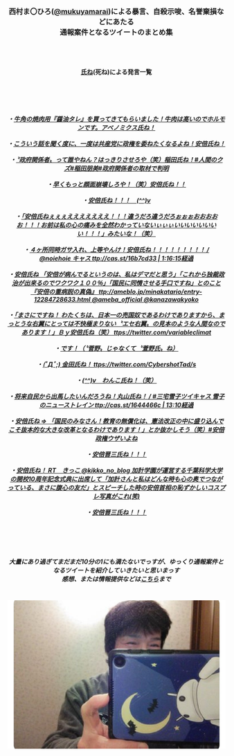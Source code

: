 <BR><CENTER>
<BR><H3>西村ま〇ひろ(<a href="https://twitter.com/mukuyamarai">@mukuyamarai</a>)による暴言、自殺示唆、名誉棄損などにあたる
<BR>通報案件となるツイートのまとめ集</H3>
<BR>
<BR><H4><a href="https://twitter.com/search?q=%E6%B0%8F%E3%81%AD%7Bfrom%3A%40mukuyamarai&src=recent_search_click">氏ね</a>(死ね)による発言一覧</H4>
<BR><H5><BR>
<BR>・<a href="https://twitter.com/mukuyamarai/status/1112287315504689153">牛角の焼肉用『醤油タレ』を買ってきてもらいました！牛肉は高いのでホルモンです。アベノミクス氏ね！</a><BR>
<BR>・<a href="https://twitter.com/mukuyamarai/status/903638263260299266">こういう話を聞く度に、一度は共産党に政権を委ねたくなるよね！安倍氏ね！</a><BR>
<BR>・<a href="https://twitter.com/mukuyamarai/status/887812366989090816">〝政府関係者〟って誰やねん？はっきりさせろや（笑）稲田氏ね！#人間のクズ#稲田朋美#政府関係者の取材で判明</a><BR>
<BR>・<a href="https://twitter.com/mukuyamarai/status/881854678392225798">早くもっと顔面崩壊しろや！（笑）安倍氏ね！！</a><BR>
<BR>・<a href="https://twitter.com/mukuyamarai/status/879613039162437632">安倍氏ね！！！　(*^^)v</a><BR>
<BR>・<a href="https://twitter.com/mukuyamarai/status/877598626603606016">「安倍氏ねぇぇぇえええええええ！！！違うだろ違うだろぉぉぉおおおおお！！！お前は私の心の痛みを全然わかっていないぃぃぃいいいいいいいい！！！」みたいな！（笑）</a><BR>
<BR>・<a href="https://twitter.com/mukuyamarai/status/876796895586209792">４ヶ所同時ガサ入れ、上等やんけ！安倍氏ね！！！！！！！！！ / @noiehoie キャス ttp://cas.st/16b7cd33 | 1:16:15経過</a><BR>
<BR>・<a href="https://twitter.com/mukuyamarai/status/876701675402035201">安倍氏ね 「安倍が病んでるというのは、私はデマだと思う」「これから独裁政治が出来るのでワクワク１００％」「国民に同情させる手口ですね」とのこと 『安倍の重病説の真偽』 ttp://ameblo.jp/minakatario/entry-12284728633.html @ameba_official @kanazawakyoko</a><BR>
<BR>・<a href="https://twitter.com/mukuyamarai/status/872011679936241664">「まさにですね！ わたくちは、日本一の売国奴であるわけでありますから、まっとうな右翼にとっては不快極まりない〝エセ右翼〟の見本のような人間なのであります！」Ｂｙ安倍氏ね（笑） ttps://twitter.com/variableclimat</a><BR>
<BR>・<a href="https://twitter.com/mukuyamarai/status/867440788543750144">です！（〝菅野〟じゃなくて〝萱野氏〟ね）</a><BR>
<BR>・<a href="https://twitter.com/mukuyamarai/status/865909316259151872">(ﾟДﾟ;)  金田氏ね！ ttps://twitter.com/CybershotTad/s</a><BR>
<BR>・<a href="https://twitter.com/mukuyamarai/status/865584753910480896">(*^^)v　わんこ氏ね！（笑）</a><BR>
<BR>・<a href="https://twitter.com/mukuyamarai/status/865548211154440192">将来自民から出馬したいんだろうね！丸山氏ね！ / #三宅雪子ツイキャス 雪子のニューストレイン ttp://cas.st/1644466c | 13:10経過</a><BR>
<BR>・<a href="https://twitter.com/mukuyamarai/status/860428285691297792">安倍氏ね ⇒ 「国民のみなさん！教育の無償化は、憲法改正の中に盛り込んでこそ抜本的な大きな改革となるわけであります！」とか抜かしそう（笑）#安倍政権ウザいよね</a><BR>
<BR>・<a href="https://twitter.com/mukuyamarai/status/852760060560199683">安倍晋三氏ね！！！</a><BR>
<BR>・<a href="https://twitter.com/mukuyamarai/status/849590947583213568">安倍氏ね！ RT　きっこ @kikko_no_blog 加計学園が運営する千葉科学大学の開校10周年記念式典に出席して「加計さんと私はどんな時も心の奥でつながっている、まさに腹心の友だ」とスピーチした時の安倍首相の恥ずかしいコスプレ写真がこれ(笑)</a><BR>
<BR>・<a href="https://twitter.com/mukuyamarai/status/852280392216231936">安倍晋三氏ね！！！</a><BR>
<BR></H5>
<BR><BR><H5>大量にあり過ぎてまだまだ10分の1にも満たないでっすが、ゆっくり通報案件となるツイートを紹介していきたいと思いまっす
<BR>感想、または情報提供などは<a href="https://gab.com/gomibae10008">こちら</a>まで<H5>
<BR><img src="https://raw.githubusercontent.com/gomibae10008twitter/mukuyamarai24/560b512bcf7fa6fa5c6d0dbb0a9186cb6b53a97a/%E4%BA%AC%E9%83%BD%E6%B8%88%E3%81%AE%E4%BA%BA.jpg">
